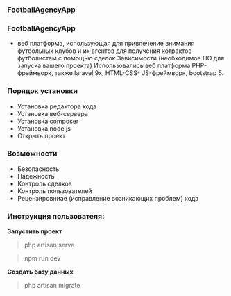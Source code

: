 ### FootballAgencyApp
###  FootballAgencyApp 
- веб платформа, использующая для привлечение внимания футбольных клубов и их агентов 
для получения котрактов футболистам с помощью сделок
Зависимости (необходимое ПО для запуска вашего проекта)
Использовались веб платформа PHP-фреймворк, также laravel 9x, HTML-CSS- JS-фреймворк, bootstrap 5.

### Порядок установки

- Установка редактора кода
- Установка веб-сервера
- Установка composer
- Установка node.js
- Открыть проект

### Возможности

- Безопасность
- Надежность
- Контроль сделков
- Контроль пользователей
- Рецензировниае (исправление возникающих проблем) кода

### Инструкция пользователя:

**Запустить проект**

> php artisan serve


> npm run dev

**Создать базу данных**

> php artisan migrate

 

 
